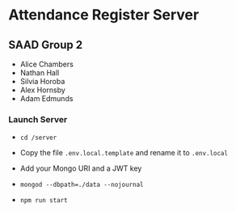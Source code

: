 # Attendance Register Server
## SAAD Group 2

- Alice Chambers
- Nathan Hall
- Silvia Horoba
- Alex Hornsby
- Adam Edmunds

### Launch Server

- `cd /server`

- Copy the file `.env.local.template` and rename it to `.env.local`
- Add your Mongo URI and a JWT key

- `mongod --dbpath=./data --nojournal`
 
- `npm run start`
